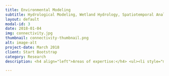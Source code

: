 ```yaml
---
title: Environmental Modeling
subtitle: Hydrological Modeling, Wetland Hydrology, Spatiotemporal Analytics
layout: default
modal-id: 3
date: 2018-01-04
img: connectivity.jpg
thumbnail: connectivity-thumbnail.png
alt: image-alt
project-date: March 2018
client: Start Bootstrap
category: Research
description: <h4 align="left">Areas of expertise:</h4> <ul><li style="margin:10px" align="left">Hydrological Modeling</li><li style="margin:10px" align="left">Modeling Wetland Water Storage</li><li style="margin:10px" align="left">Modeling Wetland Hydrologic Connectivity</li></ul><hr>     <h3>Hydrological Modeling</h3><br> <p class="large" align="left">Hydrological modeling of surface water using high-resolution LiDAR data.</p><img src="img/research/hydro.jpg" class="img-responsive img-centered""></img> <hr>   <h3>Modeling Wetland Water Storage</h3><br><p class="large" align="left"><b>Wu, Q.</b>, & Lane, C. R. (2016). Delineation and quantification of wetland depressions in the Prairie Pothole Region of North Dakota. <i><b>Wetlands</b></i>, 36(2), 215-227. <a href="https://doi.org/10.1007/s13157-015-0731-6" target="_blank">https://doi.org/10.1007/s13157-015-0731-6</a> (<a href="https://doi.org/10.6084/m9.figshare.8866178" target="_blank"><font color="red">source code</font></a>)</p><img src="img/research/LPC-1.jpg" class="img-responsive img-centered""></img> <img src="img/research/LPC-2.jpg" class="img-responsive img-centered""></img> <img src="img/research/LPC-3.jpg" class="img-responsive img-centered""></img> <hr><h3>Modeling Wetland Hydrologic Connectivity</h3><br> <p class="large" align="left"><b>Wu, Q.</b>, & Lane, C. R. (2017). Delineating wetland catchments and modeling hydrologic connectivity using lidar data and aerial imagery. <i><b>Hydrology and Earth System Sciences</b></i>, 21(7), 3579. <a href="https://doi.org/10.5194/hess-21-3579-2017" target="_blank">https://doi.org/10.5194/hess-21-3579-2017</a> (<a href="https://doi.org/10.6084/m9.figshare.8866025" target="_blank"><font color="red">source code</font></a>)</p> <img src="img/research/naip.jpg" class="img-responsive img-centered""></img> <img src="img/research/connectivity.jpg" class="img-responsive img-centered""></img><hr>  

---
```

